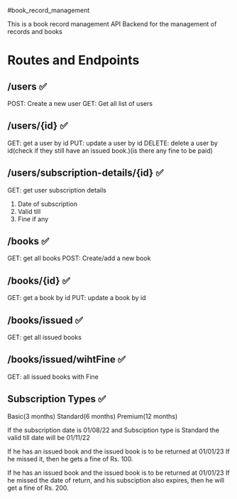 #book_record_management

This is a book record management API Backend for the management of records and books

# Routes and Endpoints

## /users ✅
POST: Create a new user 
GET: Get all list of users


## /users/{id} ✅
GET: get a user by id
PUT: update a user by id
DELETE: delete a user by id(check if they still have an issued book.)(is there any fine to be paid)

## /users/subscription-details/{id} ✅
GET: get user subscription details
1. Date of subscription
2. Valid till
3. Fine if any


## /books ✅
GET: get all books
POST: Create/add a new book

## /books/{id} ✅
GET: get a book by id
PUT: update a book by id

## /books/issued ✅
GET: get all issued books

## /books/issued/wihtFine ✅
GET: all issued books with Fine

## Subscription Types ✅
Basic(3 months)
Standard(6 months)
Premium(12 months)

If the subscription date is 01/08/22
and Subsciption type is Standard
the valid till date will be 01/11/22

If he has an issued book and the issued book is to be returned at 01/01/23
If he missed it, then he gets a fine of Rs. 100.

If he has an issued book and the issued book is to be returned at 01/01/23
If he missed the date of return, and his subsciption also expires, then he will get a fine of Rs. 200.